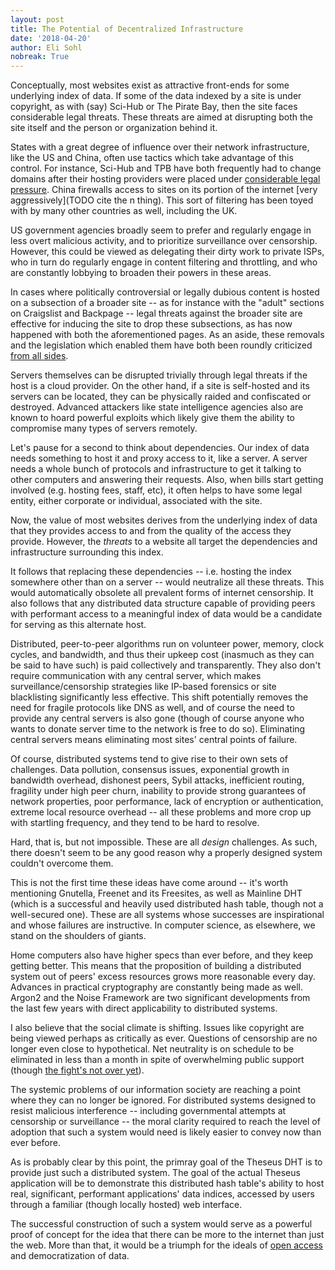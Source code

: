 ```yaml
---
layout: post
title: The Potential of Decentralized Infrastructure
date: '2018-04-20'
author: Eli Sohl
nobreak: True
---
```



Conceptually, most websites exist as attractive front-ends for some underlying index of data. If some of the data indexed by a site is under copyright, as with (say) Sci-Hub or The Pirate Bay, then the site faces considerable legal threats. These threats are aimed at disrupting both the site itself and the person or organization behind it.

States with a great degree of influence over their network infrastructure, like the US and China, often use tactics which take advantage of this control. For instance, Sci-Hub and TPB have both frequently had to change domains after their hosting providers were placed under [considerable legal pressure](TODO). China firewalls access to sites on its portion of the internet [very aggressively](TODO cite the n thing). This sort of filtering has been toyed with by many other countries as well, including the UK.

US government agencies broadly seem to prefer and regularly engage in less overt malicious activity, and to prioritize surveillance over censorship. However, this could be viewed as delegating their dirty work to private ISPs, who in turn do regularly engage in content filtering and throttling, and who are constantly lobbying to broaden their powers in these areas.

In cases where politically controversial or legally dubious content is hosted on a subsection of a broader site -- as for instance with the "adult" sections on Craigslist and Backpage -- legal threats against the broader site are effective for inducing the site to drop these subsections, as has now happened with both the aforementioned pages. As an aside, these removals and the legislation which enabled them have both been roundly criticized [from all sides](TODO).

Servers themselves can be disrupted trivially through legal threats if the host is a cloud provider. On the other hand, if a site is self-hosted and its servers can be located, they can be physically raided and confiscated or destroyed. Advanced attackers like state intelligence agencies also are known to hoard powerful exploits which likely give them the ability to compromise many types of servers remotely.

Let's pause for a second to think about dependencies. Our index of data needs something to host it and proxy access to it, like a server. A server needs a whole bunch of protocols and infrastructure to get it talking to other computers and answering their requests. Also, when bills start getting involved (e.g. hosting fees, staff, etc), it often helps to have some legal entity, either corporate or individual, associated with the site.

Now, the value of most websites derives from the underlying index of data that they provides access to and from the quality of the access they provide. However, the _threats_ to a website all target the dependencies and infrastructure surrounding this index.

It follows that replacing these dependencies -- i.e. hosting the index somewhere other than on a server -- would neutralize all these threats. This would automatically obsolete all prevalent forms of internet censorship. It also follows that any distributed data structure capable of providing peers with performant access to a meaningful index of data would be a candidate for serving as this alternate host.

Distributed, peer-to-peer algorithms run on volunteer power, memory, clock cycles, and bandwidth, and thus their upkeep cost (inasmuch as they can be said to have such) is paid collectively and transparently. They also don't require communication with any central server, which makes surveillance/censorship strategies like IP-based forensics or site blacklisting significantly less effective. This shift potentially removes the need for fragile protocols like DNS as well, and of course the need to provide any central servers is also gone (though of course anyone who wants to donate server time to the network is free to do so). Eliminating central servers means eliminating most sites' central points of failure.

Of course, distributed systems tend to give rise to their own sets of challenges. Data pollution, consensus issues, exponential growth in bandwidth overhead, dishonest peers, Sybil attacks, inefficient routing, fragility under high peer churn, inability to provide strong guarantees of network properties, poor performance, lack of encryption or authentication, extreme local resource overhead -- all these problems and more crop up with startling frequency, and they tend to be hard to resolve.

Hard, that is, but not impossible. These are all _design_ challenges. As such, there doesn't seem to be any good reason why a properly designed system couldn't overcome them.

This is not the first time these ideas have come around -- it's worth mentioning Gnutella, Freenet and its Freesites, as well as Mainline DHT (which is a successful and heavily used distributed hash table, though not a well-secured one). These are all systems whose successes are inspirational and whose failures are instructive. In computer science, as elsewhere, we stand on the shoulders of giants.

Home computers also have higher specs than ever before, and they keep getting better. This means that the proposition of building a distributed system out of peers' excess resources grows more reasonable every day. Advances in practical cryptography are constantly being made as well. Argon2 and the Noise Framework are two significant developments from the last few years with direct applicability to distributed systems.

I also believe that the social climate is shifting. Issues like copyright are being viewed perhaps as critically as ever. Questions of censorship are no longer even close to hypothetical. Net neutrality is on schedule to be eliminated in less than a month in spite of overwhelming public support (though [the fight's not over yet](https://boingboing.net/2018/05/18/call-now-2.html)).

The systemic problems of our information society are reaching a point where they can no longer be ignored. For distributed systems designed to resist malicious interference -- including governmental attempts at censorship or surveillance -- the moral clarity required to reach the level of adoption that such a system would need is likely easier to convey now than ever before.

As is probably clear by this point, the primray goal of the Theseus DHT is to provide just such a distributed system. The goal of the actual Theseus application will be to demonstrate this distributed hash table's ability to host real, significant, performant applications' data indices, accessed by users through a familiar (though locally hosted) web interface.

The successful construction of such a system would serve as a powerful proof of concept for the idea that there can be more to the internet than just the web. More than that, it would be a triumph for the ideals of [open access](https://en.wikipedia.org/wiki/Open_access) and democratization of data. 
